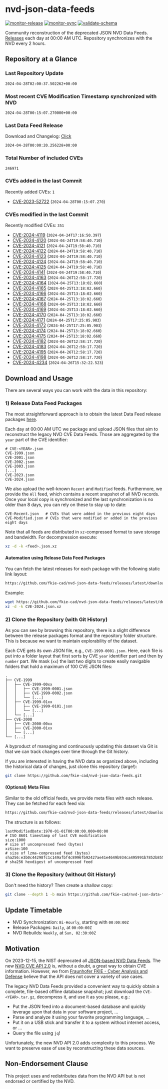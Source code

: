 # nvd-json-data-feeds

[![monitor-release](https://github.com/fkie-cad/nvd-json-data-feeds/actions/workflows/monitor_release.yml/badge.svg)](https://github.com/fkie-cad/nvd-json-data-feeds/actions/workflows/monitor_release.yml)
[![monitor-sync](https://github.com/fkie-cad/nvd-json-data-feeds/actions/workflows/monitor_sync.yml/badge.svg)](https://github.com/fkie-cad/nvd-json-data-feeds/actions/workflows/monitor_sync.yml)
[![validate-schema](https://github.com/fkie-cad/nvd-json-data-feeds/actions/workflows/validate_schema.yml/badge.svg)](https://github.com/fkie-cad/nvd-json-data-feeds/actions/workflows/validate_schema.yml)

Community reconstruction of the deprecated JSON NVD Data Feeds.
[Releases](https://github.com/fkie-cad/nvd-json-data-feeds/releases/latest) each day at 00:00 AM UTC.
Repository synchronizes with the NVD every 2 hours.

## Repository at a Glance

### Last Repository Update

```plain
2024-04-28T02:00:37.502262+00:00
```

### Most recent CVE Modification Timestamp synchronized with NVD

```plain
2024-04-28T00:15:07.270000+00:00
```

### Last Data Feed Release

Download and Changelog: [Click](https://github.com/fkie-cad/nvd-json-data-feeds/releases/latest)

```plain
2024-04-28T00:00:20.256228+00:00
```

### Total Number of included CVEs

```plain
246971
```

### CVEs added in the last Commit

Recently added CVEs: `1`

- [CVE-2023-52722](CVE-2023/CVE-2023-527xx/CVE-2023-52722.json) (`2024-04-28T00:15:07.270`)


### CVEs modified in the last Commit

Recently modified CVEs: `351`

- [CVE-2024-4119](CVE-2024/CVE-2024-41xx/CVE-2024-4119.json) (`2024-04-24T17:16:50.397`)
- [CVE-2024-4120](CVE-2024/CVE-2024-41xx/CVE-2024-4120.json) (`2024-04-24T19:58:40.710`)
- [CVE-2024-4121](CVE-2024/CVE-2024-41xx/CVE-2024-4121.json) (`2024-04-24T19:58:40.710`)
- [CVE-2024-4122](CVE-2024/CVE-2024-41xx/CVE-2024-4122.json) (`2024-04-24T19:58:40.710`)
- [CVE-2024-4123](CVE-2024/CVE-2024-41xx/CVE-2024-4123.json) (`2024-04-24T19:58:40.710`)
- [CVE-2024-4124](CVE-2024/CVE-2024-41xx/CVE-2024-4124.json) (`2024-04-24T19:58:40.710`)
- [CVE-2024-4125](CVE-2024/CVE-2024-41xx/CVE-2024-4125.json) (`2024-04-24T19:58:40.710`)
- [CVE-2024-4141](CVE-2024/CVE-2024-41xx/CVE-2024-4141.json) (`2024-04-24T19:58:40.710`)
- [CVE-2024-4163](CVE-2024/CVE-2024-41xx/CVE-2024-4163.json) (`2024-04-26T12:58:17.720`)
- [CVE-2024-4164](CVE-2024/CVE-2024-41xx/CVE-2024-4164.json) (`2024-04-25T13:18:02.660`)
- [CVE-2024-4165](CVE-2024/CVE-2024-41xx/CVE-2024-4165.json) (`2024-04-25T13:18:02.660`)
- [CVE-2024-4166](CVE-2024/CVE-2024-41xx/CVE-2024-4166.json) (`2024-04-25T13:18:02.660`)
- [CVE-2024-4167](CVE-2024/CVE-2024-41xx/CVE-2024-4167.json) (`2024-04-25T13:18:02.660`)
- [CVE-2024-4168](CVE-2024/CVE-2024-41xx/CVE-2024-4168.json) (`2024-04-25T13:18:02.660`)
- [CVE-2024-4169](CVE-2024/CVE-2024-41xx/CVE-2024-4169.json) (`2024-04-25T13:18:02.660`)
- [CVE-2024-4170](CVE-2024/CVE-2024-41xx/CVE-2024-4170.json) (`2024-04-25T13:18:02.660`)
- [CVE-2024-4171](CVE-2024/CVE-2024-41xx/CVE-2024-4171.json) (`2024-04-25T17:25:05.903`)
- [CVE-2024-4172](CVE-2024/CVE-2024-41xx/CVE-2024-4172.json) (`2024-04-25T17:25:05.903`)
- [CVE-2024-4174](CVE-2024/CVE-2024-41xx/CVE-2024-4174.json) (`2024-04-25T13:18:02.660`)
- [CVE-2024-4175](CVE-2024/CVE-2024-41xx/CVE-2024-4175.json) (`2024-04-25T13:18:02.660`)
- [CVE-2024-4182](CVE-2024/CVE-2024-41xx/CVE-2024-4182.json) (`2024-04-26T12:58:17.720`)
- [CVE-2024-4183](CVE-2024/CVE-2024-41xx/CVE-2024-4183.json) (`2024-04-26T12:58:17.720`)
- [CVE-2024-4195](CVE-2024/CVE-2024-41xx/CVE-2024-4195.json) (`2024-04-26T12:58:17.720`)
- [CVE-2024-4198](CVE-2024/CVE-2024-41xx/CVE-2024-4198.json) (`2024-04-26T12:58:17.720`)
- [CVE-2024-4234](CVE-2024/CVE-2024-42xx/CVE-2024-4234.json) (`2024-04-26T15:32:22.523`)


## Download and Usage

There are several ways you can work with the data in this repository:

### 1) Release Data Feed Packages

The most straightforward approach is to obtain the latest Data Feed release packages [here](https://github.com/fkie-cad/nvd-json-data-feeds/releases/latest).

Each day at 00:00 AM UTC we package and upload JSON files that aim to reconstruct the legacy NVD CVE Data Feeds.
Those are aggregated by the `year` part of the CVE identifier:

```
# CVE-<YEAR>.json
CVE-1999.json
CVE-2001.json
CVE-2002.json
CVE-2003.json
[...]
CVE-2023.json
CVE-2024.json
```

We also upload the well-known `Recent` and `Modified` feeds.
Furthermore, we provide the `All` feed, which contains a recent snapshot of all NVD records.
Once your local copy is synchronized and the last synchronization is no older than 8 days, you can rely on these to stay up to date:

```plain
CVE-Recent.json   # CVEs that were added in the previous eight days
CVE-Modified.json # CVEs that were modified or added in the previous eight days
```

Note that all feeds are distributed in `xz`-compressed format to save storage and bandwidth.
For decompression execute:

```sh
xz -d -k <feed>.json.xz
```

#### Automation using Release Data Feed Packages

You can fetch the latest releases for each package with the following static link layout:

```sh
https://github.com/fkie-cad/nvd-json-data-feeds/releases/latest/download/CVE-<YEAR>.json.xz
```

Example:

```sh
wget https://github.com/fkie-cad/nvd-json-data-feeds/releases/latest/download/CVE-2024.json.xz
xz -d -k CVE-2024.json.xz
```

### 2) Clone the Repository (with Git History)

As you can see by browsing this repository, there is a slight difference between the release packages format and the repository folder structure.
This is because we want to maintain explorability of the dataset.

Each CVE gets its own JSON file, e.g., `CVE-1999-0001.json`.
Here, each file is put into a folder layout that first sorts by CVE `year` identifier part and then by `number` part.
We mask (`xx`) the last two digits to create easily navigable folders that hold a maximum of 100 CVE JSON files:

```plain
.
├── CVE-1999
│   ├── CVE-1999-00xx
│   │   ├── CVE-1999-0001.json
│   │   ├── CVE-1999-0002.json
│   │   └── [...]
│   ├── CVE-1999-01xx
│   │   ├── CVE-1999-0101.json
│   │   └── [...]
│   └── [...]
├── CVE-2000
│   ├── CVE-2000-00xx
│   ├── CVE-2000-01xx
│   └── [...]
└── [...]
```

A byproduct of managing and continuously updating this dataset via Git is that we can track changes over time through the Git history.

If you are interested in having the NVD data as organized above, including the historical data of changes, just clone this repository (large!):

```sh
git clone https://github.com/fkie-cad/nvd-json-data-feeds.git
```

#### (Optional) Meta Files

Similar to the old official feeds, we provide meta files with each release. They can be fetched for each feed via:

```sh
https://github.com/fkie-cad/nvd-json-data-feeds/releases/latest/download/CVE-<YEAR>.meta
```

The structure is as follows:

```plain
lastModifiedDate:1970-01-01T00:00:00.000+00:00                          # ISO 8601 timestamp of last CVE modification
size:1000                                                               # size of uncompressed feed (bytes)
xzSize:100                                                              # size of lzma-compressed feed (bytes)
sha256:e3b0c44298fc1c149afbf4c8996fb92427ae41e4649b934ca495991b7852b855 # sha256 hexdigest of uncompressed feed
```

### 3) Clone the Repository (without Git History)

Don't need the history? Then create a shallow copy:

```sh
git clone --depth 1 -b main https://github.com/fkie-cad/nvd-json-data-feeds.git
```


## Update Timetable

* NVD Synchronization: `Bi-Hourly`, starting with `00:00:00Z`
* Release Packages: `Daily`, at `00:00:00Z`
* NVD Rebuilds: `Weekly`, at `Sun, 02:30:00Z`


## Motivation

On 2023-12-15, the NIST deprecated all [JSON-based NVD Data Feeds](https://nvd.nist.gov/vuln/data-feeds#divRetirementBanner-1).
The new [NVD CVE API 2.0](https://nvd.nist.gov/developers/vulnerabilities) is, without a doubt, a great way to obtain CVE information.
However, we from [Fraunhofer FKIE - Cyber Analysis and Defense](https://www.fkie.fraunhofer.de/en/departments/cad.html) believe that the API does not cover a variety of use cases.

The legacy NVD Data Feeds provided a convenient way to quickly obtain a complete, file-based offline database snapshot; just download the `CVE-<YEAR>.tar.gz`, decompress it, and use it as you please, e.g.:

- Put the JSON feed into a document-based database and quickly leverage upon that data in your software project, ...
- Parse and analyze it using your favorite programming language, ...
- Put it on a USB stick and transfer it to a system without internet access, or ...
- Query the file using `jq`!

Unfortunately, the new NVD API 2.0 adds complexity to this process.
We want to preserve ease of use by reconstructing these data sources.

## Non-Endorsement Clause

This project uses and redistributes data from the NVD API but is not endorsed or certified by the NVD.